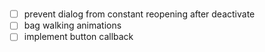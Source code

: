 #

- [ ] prevent dialog from constant reopening after deactivate
- [ ] bag walking animations
- [ ] implement button callback
